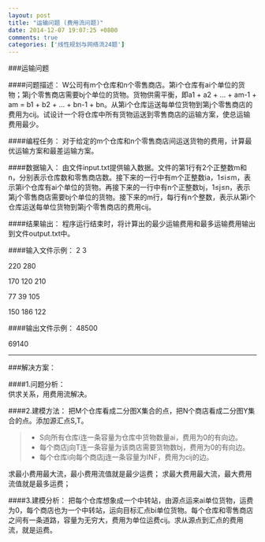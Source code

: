 ```yaml
---
layout: post
title: "运输问题 (费用流问题)"
date: 2014-12-07 19:07:25 +0800
comments: true
categories: ['线性规划与网络流24题']
---
```

###运输问题

####问题描述： 
W公司有m个仓库和n个零售商店。第i个仓库有ai个单位的货物；第j个零售商店需要bj个单位的货物。货物供需平衡，即a1 + a2 + ... + am-1 + am = b1 + b2 + ... + bn-1 + bn。从第i个仓库运送每单位货物到第j个零售商店的费用为cij。试设计一个将仓库中所有货物运送到零售商店的运输方案，使总运输费用最少。

####编程任务： 
对于给定的m个仓库和n个零售商店间运送货物的费用，计算最优运输方案和最差运输方案。

####数据输入： 
由文件input.txt提供输入数据。文件的第1行有2个正整数m和n，分别表示仓库数和零售商店数。接下来的一行中有m个正整数ia，1≤i≤m，表示第i个仓库有ai个单位的货物。再接下来的一行中有n个正整数bj，1≤j≤n，表示第j个零售商店需要bj个单位的货物。接下来的m行，每行有n个整数，表示从第i个仓库运送每单位货物到第j个零售商店的费用cij。

####结果输出：
程序运行结束时，将计算出的最少运输费用和最多运输费用输出到文件output.txt中。 

####输入文件示例：
2 3 

220 280 

170 120 210 

77 39 105 

150 186 122 

####输出文件示例：
48500 

69140

---

###解决方案：

####1.问题分析：  
供求关系，用费用流解决。 
 
####2.建模方法：
把M个仓库看成二分图X集合的点，把N个商店看成二分图Y集合的点。添加源汇点S,T。 
 
>- S向所有仓库i连一条容量为仓库中货物数量ai，费用为0的有向边。 
>- 每个商店j向T连一条容量为该商店需要货物数bj，费用为0的有向边。 
>- 每个仓库i向每个商店j连一条容量为INF，费用为cij的边。 
 
求最小费用最大流，最小费用流值就是最少运费；
求最大费用最大流，最大费用流值就是最多运费；
 
####3.建模分析： 
把每个仓库想象成一个中转站，由源点运来ai单位货物，运费为0，每个商店也为一个中转站，运向目标汇点bi单位货物。每个仓库和零售商店之间有一条道路，容量为无穷大，费用为单位运费cij。求从源点到汇点的费用流，就是运费。